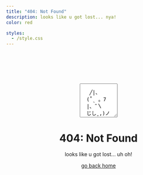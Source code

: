 ```yaml
---
title: "404: Not Found"
description: looks like u got lost... nya!
color: red

styles:
  - /style.css
---
```


<div style="text-align:center;margin-top: 100px;">
  <textarea readonly rows="5" cols="12" style="width:max-content;padding-top:1em;overflow-y:hidden;" onclick="this.select()">
   ╱|、
  (˚ˎ 。7
  |、˜〵
  じしˍ,)ノ
  </textarea>

  # 404: Not Found

  looks like u got lost... uh oh!

  [go back home](/)
</div>